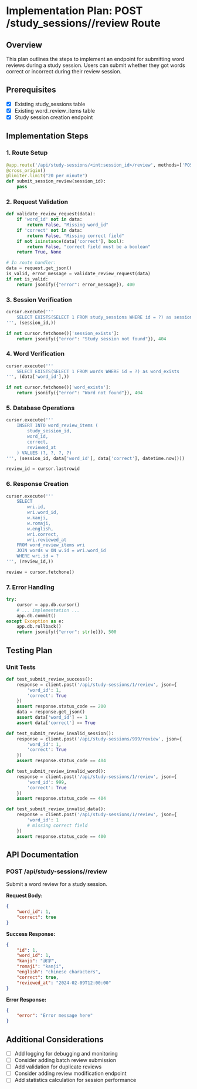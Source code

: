 # Implementation Plan: POST /study_sessions/<id>/review Route

## Overview
This plan outlines the steps to implement an endpoint for submitting word reviews during a study session. Users can submit whether they got words correct or incorrect during their review session.

## Prerequisites
- [x] Existing study_sessions table
- [x] Existing word_review_items table
- [x] Study session creation endpoint

## Implementation Steps

### 1. Route Setup
```python
@app.route('/api/study-sessions/<int:session_id>/review', methods=['POST'])
@cross_origin()
@limiter.limit("20 per minute")
def submit_session_review(session_id):
    pass
```

### 2. Request Validation
```python
def validate_review_request(data):
    if 'word_id' not in data:
        return False, "Missing word_id"
    if 'correct' not in data:
        return False, "Missing correct field"
    if not isinstance(data['correct'], bool):
        return False, "correct field must be a boolean"
    return True, None

# In route handler:
data = request.get_json()
is_valid, error_message = validate_review_request(data)
if not is_valid:
    return jsonify({"error": error_message}), 400
```

### 3. Session Verification
```python
cursor.execute('''
    SELECT EXISTS(SELECT 1 FROM study_sessions WHERE id = ?) as session_exists
''', (session_id,))

if not cursor.fetchone()['session_exists']:
    return jsonify({"error": "Study session not found"}), 404
```

### 4. Word Verification
```python
cursor.execute('''
    SELECT EXISTS(SELECT 1 FROM words WHERE id = ?) as word_exists
''', (data['word_id'],))

if not cursor.fetchone()['word_exists']:
    return jsonify({"error": "Word not found"}), 404
```

### 5. Database Operations
```python
cursor.execute('''
    INSERT INTO word_review_items (
        study_session_id,
        word_id,
        correct,
        reviewed_at
    ) VALUES (?, ?, ?, ?)
''', (session_id, data['word_id'], data['correct'], datetime.now()))

review_id = cursor.lastrowid
```

### 6. Response Creation
```python
cursor.execute('''
    SELECT 
        wri.id,
        wri.word_id,
        w.kanji,
        w.romaji,
        w.english,
        wri.correct,
        wri.reviewed_at
    FROM word_review_items wri
    JOIN words w ON w.id = wri.word_id
    WHERE wri.id = ?
''', (review_id,))

review = cursor.fetchone()
```

### 7. Error Handling
```python
try:
    cursor = app.db.cursor()
    # ... implementation ...
    app.db.commit()
except Exception as e:
    app.db.rollback()
    return jsonify({"error": str(e)}), 500
```

## Testing Plan

### Unit Tests
```python
def test_submit_review_success():
    response = client.post('/api/study-sessions/1/review', json={
        'word_id': 1,
        'correct': True
    })
    assert response.status_code == 200
    data = response.get_json()
    assert data['word_id'] == 1
    assert data['correct'] == True

def test_submit_review_invalid_session():
    response = client.post('/api/study-sessions/999/review', json={
        'word_id': 1,
        'correct': True
    })
    assert response.status_code == 404

def test_submit_review_invalid_word():
    response = client.post('/api/study-sessions/1/review', json={
        'word_id': 999,
        'correct': True
    })
    assert response.status_code == 404

def test_submit_review_invalid_data():
    response = client.post('/api/study-sessions/1/review', json={
        'word_id': 1
        # missing correct field
    })
    assert response.status_code == 400
```

## API Documentation

### POST /api/study-sessions/<id>/review

Submit a word review for a study session.

**Request Body:**
```json
{
    "word_id": 1,
    "correct": true
}
```

**Success Response:**
```json
{
    "id": 1,
    "word_id": 1,
    "kanji": "漢字",
    "romaji": "kanji",
    "english": "chinese characters",
    "correct": true,
    "reviewed_at": "2024-02-09T12:00:00"
}
```

**Error Response:**
```json
{
    "error": "Error message here"
}
```

## Additional Considerations
- [ ] Add logging for debugging and monitoring
- [ ] Consider adding batch review submission
- [ ] Add validation for duplicate reviews
- [ ] Consider adding review modification endpoint
- [ ] Add statistics calculation for session performance 